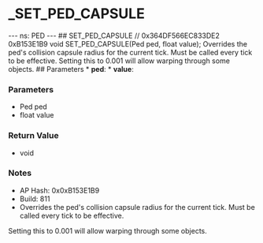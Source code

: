 # _SET_PED_CAPSULE

--- ns: PED --- ## SET_PED_CAPSULE  // 0x364DF566EC833DE2 0xB153E1B9 void SET_PED_CAPSULE(Ped ped, float value);  Overrides the ped's collision capsule radius for the current tick. Must be called every tick to be effective. Setting this to 0.001 will allow warping through some objects.  ## Parameters * **ped**: * **value**:

### Parameters
* Ped ped
* float value

### Return Value
* void

### Notes
* AP Hash: 0x0xB153E1B9
* Build: 811
* Overrides the ped's collision capsule radius for the current tick.
Must be called every tick to be effective.

Setting this to 0.001 will allow warping through some objects.

